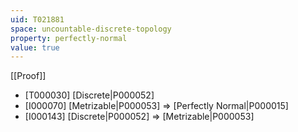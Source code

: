 ```yaml
---
uid: T021881
space: uncountable-discrete-topology
property: perfectly-normal
value: true
---
```

[[Proof]]

* [T000030] [Discrete|P000052]
* [I000070] [Metrizable|P000053] => [Perfectly Normal|P000015]
* [I000143] [Discrete|P000052] => [Metrizable|P000053]

